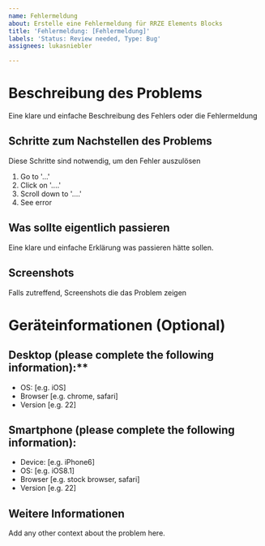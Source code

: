 ```yaml
---
name: Fehlermeldung
about: Erstelle eine Fehlermeldung für RRZE Elements Blocks
title: 'Fehlermeldung: [Fehlermeldung]'
labels: 'Status: Review needed, Type: Bug'
assignees: lukasniebler

---
```


# Beschreibung des Problems
Eine klare und einfache Beschreibung des Fehlers oder die Fehlermeldung

## Schritte zum Nachstellen des Problems
Diese Schritte sind notwendig, um den Fehler auszulösen
1. Go to '...'
2. Click on '....'
3. Scroll down to '....'
4. See error

## Was sollte eigentlich passieren
Eine klare und einfache Erklärung was passieren hätte sollen.

## Screenshots
Falls zutreffend, Screenshots die das Problem zeigen

# Geräteinformationen (Optional)
## Desktop (please complete the following information):**
 - OS: [e.g. iOS]
 - Browser [e.g. chrome, safari]
 - Version [e.g. 22]

## Smartphone (please complete the following information):
 - Device: [e.g. iPhone6]
 - OS: [e.g. iOS8.1]
 - Browser [e.g. stock browser, safari]
 - Version [e.g. 22]

## Weitere Informationen
Add any other context about the problem here.
